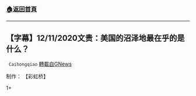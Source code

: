 ###  [:house:返回首頁](https://github.com/ourhimalayas/txt)
---

## 【字幕】12/11/2020文贵：美国的沼泽地最在乎的是什么？
` Caihongqiao` [轉載自GNews](https://gnews.org/zh-hans/651253/)

制作： 【彩虹桥】

1+
